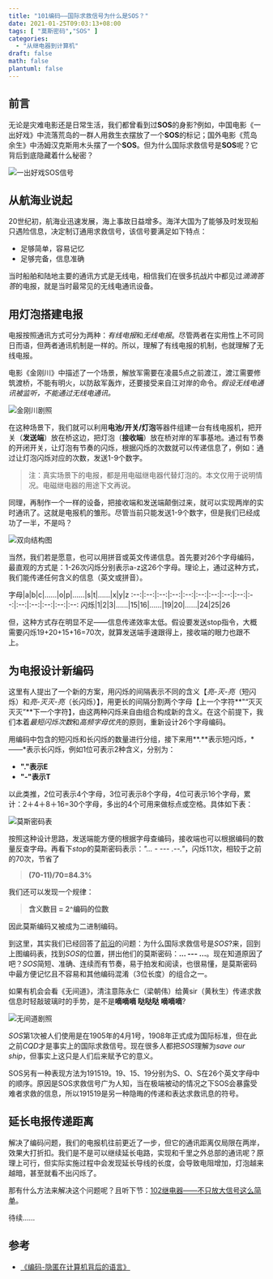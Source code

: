 ```yaml
---
title: "101编码——国际求救信号为什么是SOS？"
date: 2021-01-25T09:03:13+08:00
tags: [ "莫斯密码","SOS" ]
categories:
  - "从继电器到计算机"
draft: false
math: false
plantuml: false
---
```


## <a name="1">前言</a>
无论是灾难电影还是日常生活，我们都曾看到过**SOS**的身影?例如，中国电影《一出好戏》中流落荒岛的一群人用救生衣摆放了一个**SOS**的标记；国外电影《荒岛余生》中汤姆汉克斯用木头摆了一个**SOS**。但为什么国际求救信号是**SOS**呢？它背后到底隐藏着什么秘密？

![一出好戏SOS信号](https://img.ansoncao.me/img/20210125100609.png)

## 从航海业说起

20世纪初，航海业迅速发展，海上事故日益增多。海洋大国为了能够及时发现船只遇险信息，决定制订通用求救信号，该信号要满足如下特点：

- 足够简单，容易记忆
- 足够完备，信息准确

当时船舶和陆地主要的通讯方式是无线电，相信我们在很多抗战片中都见过*滴滴答答*的电报，就是当时最常见的无线电通讯设备。

## 用灯泡搭建电报
电报按照通讯方式可分为两种：*有线电报*和*无线电报*。尽管两者在实用性上不可同日而语，但两者通讯机制是一样的。所以，理解了有线电报的机制，也就理解了无线电报。

电影《金刚川》中描述了一个场景，解放军需要在凌晨5点之前渡江，渡江需要修筑渡桥，不能有明火，以防敌军轰炸，还要接受来自江对岸的命令。*假设无线电通讯被监听，不能通过无线电通讯。*

![金刚川剧照](https://img.ansoncao.me/img/20210125210004.png)

在这种场景下，我们就可以利用**电池/开关/灯泡**等器件组建一台有线电报机，把开关（**发送端**）放在桥这边，把灯泡（**接收端**）放在桥对岸的军事基地。通过有节奏的开闭开关，让灯泡有节奏的闪烁，根据闪烁的次数就可以传递信息了，例如：通过让灯泡闪烁对应的次数，发送1-9个数字。

> 注：真实场景下的电报，都是用电磁继电器代替灯泡的。本文仅用于说明情况。电磁继电器的用途下文再说。

同理，再制作一个一样的设备，把接收端和发送端颠倒过来，就可以实现两岸的实时通讯了。这就是电报机的雏形。尽管当前只能发送1-9个数字，但是我们已经成功了一半，不是吗？

![双向结构图](https://res.weread.qq.com/wrepub/epub_33381009_47)

当然，我们若是愿意，也可以用拼音或英文传递信息。首先要对26个字母编码，最直观的方式是：1-26次闪烁分别表示a-z这26个字母。理论上，通过这种方式，我们能传递任何含义的信息（英文或拼音）。

字母|a|b|c|……|o|p|……|s|t|……|x|y|z
:--:|:--:|:--:|:--:|:--:|:--:|:--:|:--:|:--:|:--:|:--:|:--:|:--:|:--:|:--:
闪烁|1|2|3|……|15|16|……|19|20|……|24|25|26

但，这种方式存在明显不足——信息传递效率太低。假设要发送stop指令，大概需要闪烁19+20+15+16=70次，就算发送端手速跟得上，接收端的眼力也跟不上。

## 为电报设计新编码
这里有人提出了一个新的方案，用闪烁的间隔表示不同的含义【*亮-灭-亮*（短闪烁）和*亮-灭灭-亮*（长闪烁）】，用更长的间隔分割两个字母【上一个字符**"“灭灭灭灭”**下一个字符】，由这两种闪烁来自由组合构成新的含义。在这个前提下，我们本着*最短闪烁次数*和*高频字母优先*的原则，重新设计26个字母编码。

用编码中包含的短闪烁和长闪烁的数量进行分组，接下来用**.**表示短闪烁，*——*表示长闪烁，例如1位可表示2种含义，分别为：

- **"."表示E**
- **"-"表示T**

以此类推，2位可表示4个字母，3位可表示8个字母，4位可表示16个字母，累计：2＋4＋8＋16=30个字母，多出的4个可用来做标点或空格。具体如下表：

![莫斯密码表](https://res.weread.qq.com/wrepub/epub_33381009_17)

按照这种设计思路，发送端能方便的根据字母查编码，接收端也可以根据编码的数量反查字母。再看下*stop*的莫斯密码表示：*"... - --- .--."*，闪烁11次，相较于之前的70次，节省了

> **(70-11)/70=84.3%**

我们还可以发现一个规律：

> **含义数目 = 2^编码的位数**

因此莫斯编码又被成为二进制编码。

到这里，其实我们已经回答了[前沿](#1)的问题：为什么国际求救信号是*SOS*?来，回到上图编码表，找到*SOS*的位置，拼出他们的莫斯密码：**... --- ...**。现在知道原因了吧？*SOS*简短、准确、连续而有节奏，易于拍发和阅读，也很易懂，是莫斯密码中最方便记忆且不容易和其他编码混淆（3位长度）的组合之一。

如果有机会会看《无间道》，清注意陈永仁（梁朝伟）给黄sir（黄秋生）传递求救信息时轻敲玻璃时的手势，是不是**嘀嘀嘀 哒哒哒 嘀嘀嘀**?

![无间道剧照](https://img.ansoncao.me/img/20210125192939.png)

*SOS*第1次被人们使用是在1905年的4月1号，1908年正式成为国际标准，但在此之前*CQD*才是事实上的国际求救信号。现在很多人都把*SOS*理解为*save our ship*，但事实上这只是人们后来赋予它的意义。


SOS另有一种表现方法为191519。19、15、19分别为S、O、S在26个英文字母中的顺序。原因是SOS求救信号广为人知，当在极端被动的情况之下SOS会暴露受难者求救的信息，所以191519是另一种隐晦的传递和表达求救讯息的符号。


## 延长电报传递距离
解决了编码问题，我们的电报机往前更近了一步，但它的通讯距离仅局限在两岸，效果大打折扣。我们是不是可以继续延长电路，实现和千里之外总部的通讯呢？原理上可行，但实际实施过程中会发现延长导线的长度，会导致电阻增加，灯泡越来越暗，甚至就看不出闪烁了。

那有什么方法来解决这个问题呢？且听下节：[102继电器——不只放大信号这么简单](../102继电器不只放大信号这么简单/)。

待续……

## 参考
- [《编码-隐匿在计算机背后的语言》](https://weread.qq.com/web/reader/64e32bf071fd5a9164ece6bkc81322c012c81e728d9d180)